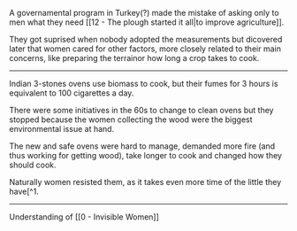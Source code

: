 A governamental program in Turkey(?) made the mistake of asking only to men what they need [[12 - The plough started it all|to improve agriculture]].

They got suprised when nobody adopted the measurements but dicovered later that women cared for other factors, more closely related to their main concerns, like preparing the terrainor how long a crop takes to cook.

---

Indian 3-stones ovens use biomass to cook, but their fumes for 3 hours is equivalent to 100 cigarettes a day.

There were some initiatives in the 60s to change to clean ovens but they stopped because the women collecting the wood were the biggest environmental issue at hand.

The new and safe ovens were hard to manage, demanded more fire (and thus working for getting wood), take longer to cook and changed how they should cook.

Naturally women resisted them, as it takes even more time of the little they have[^1.

---

Understanding of [[0 - Invisible Women]]

[^1]: Check  [[3 - Can snow-clearing be sexist?]] and [[4 - Gender neutral with urinals]]